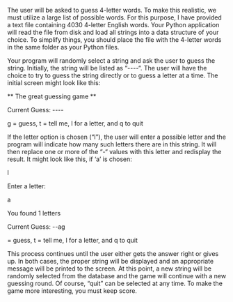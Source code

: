 The user will be asked to guess 4-letter words. To make this realistic, we must utilize a large list of
possible words. For this purpose, I have provided a text file containing 4030 4-letter English words.
Your Python application will read the file from disk and load all strings into a data structure of your
choice. To simplify things, you should place the file with the 4-letter words in the same folder as
your Python files.

Your program will randomly select a string and ask the user to guess the string. Initially, the string
will be listed as “----“. The user will have the choice to try to guess the string directly or to guess a
letter at a time. The initial screen might look like this:


** The great guessing game **

Current Guess: ----

g = guess, t = tell me, l for a letter, and q to quit

If the letter option is chosen (“l”), the user will enter a possible letter and the program will indicate
how many such letters there are in this string. It will then replace one or more of the “-“ values with
this letter and redisplay the result. It might look like this, if ‘a’ is chosen:

l

Enter a letter:

a

You found 1 letters

Current Guess: --ag

= guess, t = tell me, l for a letter, and q to quit


This process continues until the user either gets the answer right or gives up. In both cases, the
proper string will be displayed and an appropriate message will be printed to the screen. At this
point, a new string will be randomly selected from the database and the game will continue with a
new guessing round. Of course, “quit” can be selected at any time.
To make the game more interesting, you must keep score. 
